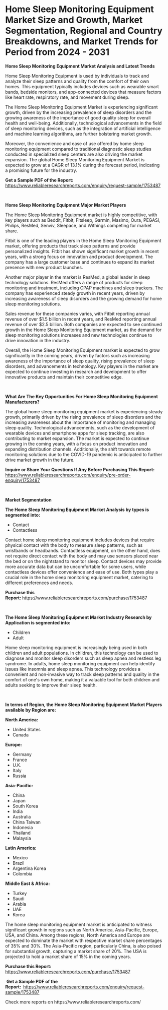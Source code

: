 <p><h1>Home Sleep Monitoring Equipment Market Size and Growth, Market Segmentation, Regional and Country Breakdowns, and Market Trends for Period from 2024 -  2031</h1></p><p><strong>Home Sleep Monitoring Equipment Market Analysis and Latest Trends</strong></p>
<p><p>Home Sleep Monitoring Equipment is used by individuals to track and analyze their sleep patterns and quality from the comfort of their own homes. This equipment typically includes devices such as wearable smart bands, bedside monitors, and app-connected devices that measure factors like heart rate, respiratory rate, and movement during sleep.</p><p>The Home Sleep Monitoring Equipment Market is experiencing significant growth, driven by the increasing prevalence of sleep disorders and the growing awareness of the importance of good quality sleep for overall health and well-being. Additionally, technological advancements in the field of sleep monitoring devices, such as the integration of artificial intelligence and machine learning algorithms, are further bolstering market growth.</p><p>Moreover, the convenience and ease of use offered by home sleep monitoring equipment compared to traditional diagnostic sleep studies conducted in specialized sleep centers are also driving the market expansion. The global Home Sleep Monitoring Equipment Market is expected to grow at a CAGR of 13.1% during the forecast period, indicating a promising future for the industry.</p></p>
<p><strong>Get a Sample PDF of the Report:&nbsp;</strong> <a href="https://www.reliableresearchreports.com/enquiry/request-sample/1753487">https://www.reliableresearchreports.com/enquiry/request-sample/1753487</a></p>
<p>&nbsp;</p>
<p><strong>Home Sleep Monitoring Equipment Major Market Players</strong></p>
<p><p>The Home Sleep Monitoring Equipment market is highly competitive, with key players such as Beddit, Fitbit, Fitsleep, Garmin, Masimo, Oura, PEGASI, Philips, ResMed, Senviv, Sleepace, and Withings competing for market share. </p><p>Fitbit is one of the leading players in the Home Sleep Monitoring Equipment market, offering products that track sleep patterns and provide personalized insights. Fitbit has shown significant market growth in recent years, with a strong focus on innovation and product development. The company has a large customer base and continues to expand its market presence with new product launches.</p><p>Another major player in the market is ResMed, a global leader in sleep technology solutions. ResMed offers a range of products for sleep monitoring and treatment, including CPAP machines and sleep trackers. The company has experienced steady growth in recent years, driven by increasing awareness of sleep disorders and the growing demand for home sleep monitoring solutions.</p><p>Sales revenue for these companies varies, with Fitbit reporting annual revenue of over $1.5 billion in recent years, and ResMed reporting annual revenue of over $2.5 billion. Both companies are expected to see continued growth in the Home Sleep Monitoring Equipment market, as the demand for sleep monitoring solutions increases and new technologies continue to drive innovation in the industry.</p><p>Overall, the Home Sleep Monitoring Equipment market is expected to grow significantly in the coming years, driven by factors such as increasing awareness of the importance of sleep quality, rising prevalence of sleep disorders, and advancements in technology. Key players in the market are expected to continue investing in research and development to offer innovative products and maintain their competitive edge.</p></p>
<p>&nbsp;</p>
<p><strong>What Are The Key Opportunities For Home Sleep Monitoring Equipment Manufacturers?</strong></p>
<p><p>The global home sleep monitoring equipment market is experiencing steady growth, primarily driven by the rising prevalence of sleep disorders and the increasing awareness about the importance of monitoring and managing sleep quality. Technological advancements, such as the development of wearable devices and smartphone apps for sleep tracking, are also contributing to market expansion. The market is expected to continue growing in the coming years, with a focus on product innovation and expanding distribution channels. Additionally, the shift towards remote monitoring solutions due to the COVID-19 pandemic is anticipated to further drive market growth in the future.</p></p>
<p><strong>Inquire or Share Your Questions If Any Before Purchasing This Report:</strong> <a href="https://www.reliableresearchreports.com/enquiry/pre-order-enquiry/1753487">https://www.reliableresearchreports.com/enquiry/pre-order-enquiry/1753487</a></p>
<p>&nbsp;</p>
<p><strong>Market Segmentation</strong></p>
<p><strong>The Home Sleep Monitoring Equipment Market Analysis by types is segmented into:</strong></p>
<p><ul><li>Contact</li><li>Contactless</li></ul></p>
<p><p>Contact home sleep monitoring equipment includes devices that require physical contact with the body to measure sleep patterns, such as wristbands or headbands. Contactless equipment, on the other hand, does not require direct contact with the body and may use sensors placed near the bed or on the nightstand to monitor sleep. Contact devices may provide more accurate data but can be uncomfortable for some users, while contactless devices offer convenience and ease of use. Both types play a crucial role in the home sleep monitoring equipment market, catering to different preferences and needs.</p></p>
<p><strong>Purchase this Report:&nbsp;</strong><a href="https://www.reliableresearchreports.com/purchase/1753487">https://www.reliableresearchreports.com/purchase/1753487</a></p>
<p>&nbsp;</p>
<p><strong>The Home Sleep Monitoring Equipment Market Industry Research by Application is segmented into:</strong></p>
<p><ul><li>Children</li><li>Adult</li></ul></p>
<p><p>Home sleep monitoring equipment is increasingly being used in both children and adult populations. In children, this technology can be used to diagnose and monitor sleep disorders such as sleep apnea and restless leg syndrome. In adults, home sleep monitoring equipment can help identify issues like insomnia and sleep apnea. This technology provides a convenient and non-invasive way to track sleep patterns and quality in the comfort of one's own home, making it a valuable tool for both children and adults seeking to improve their sleep health.</p></p>
<p>&nbsp;</p>
<p><strong>In terms of Region, the Home Sleep Monitoring Equipment Market Players available by Region are:</strong></p>
<p>
    <p> <strong> North America: </strong>
        <ul>
            <li>United States</li>
            <li>Canada</li>
        </ul>
        </p> 
    <p> <strong> Europe: </strong>
        <ul>
            <li>Germany</li>
            <li>France</li>
            <li>U.K.</li>
            <li>Italy</li>
            <li>Russia</li>
        </ul>
        </p> 
    <p> <strong> Asia-Pacific: </strong>
        <ul>
            <li>China</li>
            <li>Japan</li>
            <li>South Korea</li>
            <li>India</li>
            <li>Australia</li>
            <li>China Taiwan</li>
            <li>Indonesia</li>
            <li>Thailand</li>
            <li>Malaysia</li>
        </ul>
        </p> 
    <p> <strong> Latin America: </strong>
        <ul>
            <li>Mexico</li>
            <li>Brazil</li>
            <li>Argentina Korea</li>
            <li>Colombia</li>
        </ul>
        </p> 
    <p> <strong> Middle East & Africa: </strong>
        <ul>
            <li>Turkey</li>
            <li>Saudi</li>
            <li>Arabia</li>
            <li>UAE</li>
            <li>Korea</li>
        </ul>
    </p>
    </p>
<p><p>The home sleep monitoring equipment market is anticipated to witness significant growth in regions such as North America, Asia-Pacific, Europe, USA, and China. Among these regions, North America and Europe are expected to dominate the market with respective market share percentages of 35% and 30%. The Asia-Pacific region, particularly China, is also poised for substantial growth, capturing a market share of 20%. The USA is projected to hold a market share of 15% in the coming years.</p></p>
<p><strong>Purchase this Report: </strong><a href="https://www.reliableresearchreports.com/purchase/1753487">https://www.reliableresearchreports.com/purchase/1753487</a></p>
<p>&nbsp;<strong>Get a Sample PDF of the Report:&nbsp;&nbsp;</strong><a href="https://www.reliableresearchreports.com/enquiry/request-sample/1753487">https://www.reliableresearchreports.com/enquiry/request-sample/1753487</a></p>
<p><strong></strong></p>
<p>Check more reports on https://www.reliableresearchreports.com/</p>